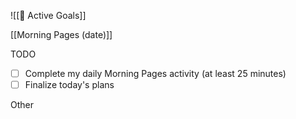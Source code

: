 ![[🎯 Active Goals]]

[[Morning Pages (date)]]

TODO
- [ ] Complete my daily Morning Pages activity (at least 25 minutes)
- [ ] Finalize today's plans

Other